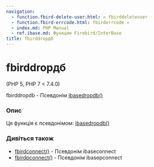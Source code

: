 ```yaml
---
navigation:
  - function.fbird-delete-user.html: « fbirddeleteuser
  - function.fbird-errcode.html: fbirderrcode »
  - index.md: PHP Manual
  - ref.ibase.md: Функции Firebird/InterBase
title: fbirddropдб
---
```

# fbirddropдб

(PHP 5, PHP 7 < 7.4.0)

fbirddropdb - Псевдонім [ibasedropdb()](function.ibase-drop-db.html)

### Опис

Ця функція є псевдонімом: [ibasedropdb()](function.ibase-drop-db.html)

### Дивіться також

-   [fbirdconnect()](function.fbird-connect.html) - Псевдонім ibaseconnect
-   [fbirdpconnect()](function.fbird-pconnect.html) - Псевдонім ibasepconnect
